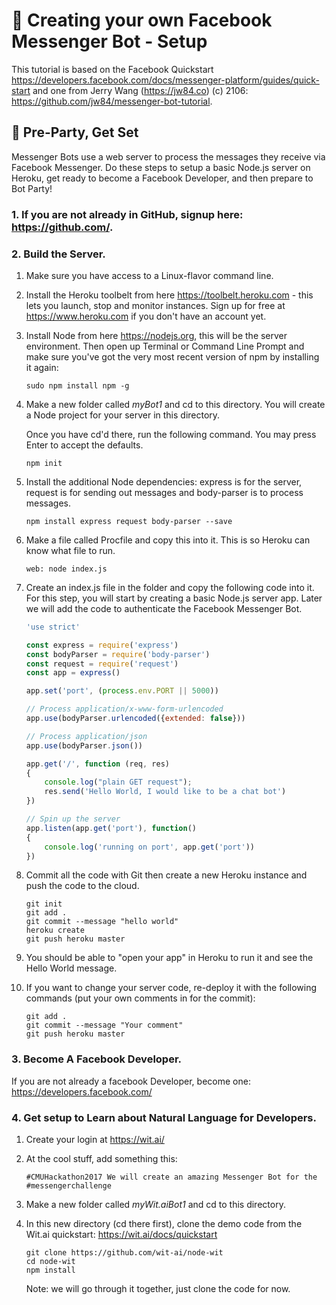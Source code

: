 # 🤖 Creating your own Facebook Messenger Bot - Setup

This tutorial is based on the Facebook Quickstart https://developers.facebook.com/docs/messenger-platform/guides/quick-start and one from  Jerry Wang (https://jw84.co) (c) 2106: https://github.com/jw84/messenger-bot-tutorial.

## 🙌 Pre-Party, Get Set

Messenger Bots use a web server to process the messages they receive via Facebook Messenger. Do these steps to setup a basic Node.js server on Heroku, get ready to become a Facebook Developer, and then prepare to Bot Party!

### 1. If you are not already in GitHub, signup here: https://github.com/.

### 2. Build the Server.

1. Make sure you have access to a Linux-flavor command line.

2. Install the Heroku toolbelt from here https://toolbelt.heroku.com - this lets you launch, stop and monitor instances. Sign up for free at https://www.heroku.com if you don't have an account yet.

3. Install Node from here https://nodejs.org, this will be the server environment. Then open up Terminal or Command Line Prompt and make sure you've got the very most recent version of npm by installing it again:

    ```
    sudo npm install npm -g
    ```

4. Make a new folder called *myBot1* and cd to this directory. You will create a Node project for your server in this directory.

    Once you have cd'd there, run the following command. You may press Enter to accept the defaults.

    ```
    npm init
    ```

5. Install the additional Node dependencies: express is for the server, request is for sending out messages and body-parser is to process messages.

    ```
    npm install express request body-parser --save
    ```

6. Make a file called Procfile and copy this into it. This is so Heroku can know what file to run.

    ```
    web: node index.js
    ```

7. Create an index.js file in the folder and copy the following code into it. For this step, you will start by creating a basic Node.js server app. Later we will add the code to authenticate the Facebook Messenger Bot.

    ```javascript
    'use strict'

    const express = require('express')
    const bodyParser = require('body-parser')
    const request = require('request')
    const app = express()

    app.set('port', (process.env.PORT || 5000))

    // Process application/x-www-form-urlencoded
    app.use(bodyParser.urlencoded({extended: false}))

    // Process application/json
    app.use(bodyParser.json())

    app.get('/', function (req, res)
    {
        console.log("plain GET request");
        res.send('Hello World, I would like to be a chat bot')
    })

    // Spin up the server
    app.listen(app.get('port'), function()
    {   
        console.log('running on port', app.get('port'))
    })
    ```

8. Commit all the code with Git then create a new Heroku instance and push the code to the cloud.

    ```
    git init
    git add .
    git commit --message "hello world"
    heroku create
    git push heroku master
    ```
9. You should be able to "open your app" in Heroku to run it and see the Hello World message.

10. If you want to change your server code, re-deploy it with the following commands (put your own comments in for the commit):

    ```
    git add . 
    git commit --message "Your comment"
    git push heroku master
    ```

### 3. Become A Facebook Developer.

If you are not already a facebook Developer, become one: https://developers.facebook.com/

### 4. Get setup to Learn about Natural Language for Developers.

1. Create your login at https://wit.ai/

2. At the cool stuff, add something this: 

    ```
    #CMUHackathon2017 We will create an amazing Messenger Bot for the #messengerchallenge
    ```

3. Make a new folder called *myWit.aiBot1* and cd to this directory. 

4. In this new directory (cd there first), clone the demo code from the Wit.ai quickstart: https://wit.ai/docs/quickstart

    ```
    git clone https://github.com/wit-ai/node-wit
    cd node-wit
    npm install
    ```
 
    Note: we will go through it together, just clone the code for now.
